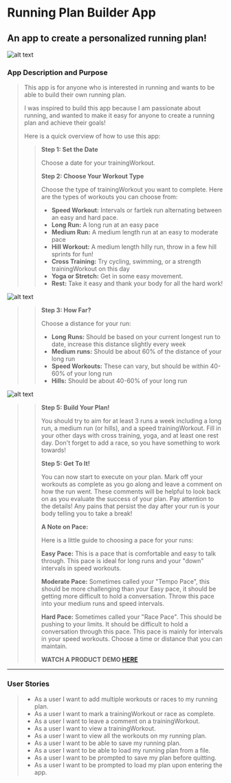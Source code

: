 # Running Plan Builder App

## An app to create a personalized running plan!

![alt text](https://github.com/emsandrews/RunningPlan-App/blob/master/load%20page.png)

### App Description and Purpose


>
>This app is for anyone who is interested in running and wants to be able to build their own running plan. 
>
>I was inspired to build this app because I am passionate about running, and wanted to make it easy for anyone
>to create a running plan and achieve their goals!
>
>Here is a quick overview of how to use this app: 
>
>
>>**Step 1: Set the Date**
>>
>>Choose a date for your trainingWorkout.
>>
>>**Step 2: Choose Your Workout Type**
>>
>>Choose the type of trainingWorkout you want to complete.
>>Here are the types of workouts you can choose from: 
>> - **Speed Workout:** Intervals or fartlek run alternating between an easy and hard pace.
>> - **Long Run:** A long run at an easy pace
>> - **Medium Run:** A medium length run at an easy to moderate pace
>> - **Hill Workout:** A medium length hilly run, throw in a few hill sprints for fun!
>> - **Cross Training:** Try cycling, swimming, or a strength trainingWorkout on this day
>> - **Yoga or Stretch:** Get in some easy movement.
>> - **Rest:** Take it easy and thank your body for all the hard work! 
>> 
![alt text](https://github.com/emsandrews/RunningPlan-App/blob/master/drop%20down%20menu.png)
>>
>>**Step 3: How Far?**
>>
>>Choose a distance for your run:
>> - **Long Runs:** Should be based on your current longest run to date, increase this distance slightly every week
>> - **Medium runs:** Should be about 60% of the distance of your long run
>> - **Speed Workouts:** These can vary, but should be within 40-60% of your long run
>> - **Hills:** Should be about 40-60% of your long run
>>
![alt text](https://github.com/emsandrews/RunningPlan-App/blob/master/adding%20med%20run.png)
>>**Step 5: Build Your Plan!**
>>
>>You should try to aim for at least 3 runs a week including 
>>a long run, a medium run (or hills), and a speed trainingWorkout. 
>>Fill in your other days with cross training, yoga, and at least one rest day. 
>>Don't forget to add a race, so you have something to work towards!
>>
>>**Step 5: Get To It!**
>>
>>You can now start to execute on your plan. 
>>Mark off your workouts as complete as you go along and leave a comment on how the run went.
>>These comments will be helpful to look back on as you evaluate the success of your plan. 
>>Pay attention to the details!
>>Any pains that persist the day after your run is your body telling you to take a break! 
>>
>>
>>**A Note on Pace:**
>>
>>Here is a little guide to choosing a pace for your runs:
>>
>> **Easy Pace:** This is a pace that is comfortable and easy to talk through.
>> This pace is ideal for long runs and your "down" intervals in speed workouts. 
>>
>> **Moderate Pace:** Sometimes called your "Tempo Pace", this should be more challenging
>> than your Easy pace, it should be getting more difficult to hold a conversation. 
>> Throw this pace into your medium runs and speed intervals. 
>>
>> **Hard Pace:** Sometimes called your "Race Pace". This should be pushing to your limits. 
>> It should be difficult to hold a conversation through this pace.
>> This pace is mainly for intervals in your speed workouts. Choose a time or distance that you can maintain. 
>>
>>**WATCH A PRODUCT DEMO [HERE](https://www.youtube.com/watch?v=w82rfDAN68U)**


___

### User Stories

> - As a user I want to add multiple workouts or races to my running plan.
> - As a user I want to mark a trainingWorkout or race as complete. 
> - As a user I want to leave a comment on a trainingWorkout.
> - As a user I want to view a trainingWorkout.
> - As a user I want to view all the workouts on my running plan. 
> - As a user I want to be able to save my running plan. 
> - As a user I want to be able to load my running plan from a file. 
> - As a user I want to be prompted to save my plan before quitting. 
> - As a user I want to be prompted to load my plan upon entering the app. 

